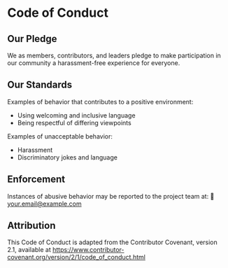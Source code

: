 # Code of Conduct

## Our Pledge

We as members, contributors, and leaders pledge to make participation in our community a harassment-free experience for everyone.

## Our Standards

Examples of behavior that contributes to a positive environment:
- Using welcoming and inclusive language
- Being respectful of differing viewpoints

Examples of unacceptable behavior:
- Harassment
- Discriminatory jokes and language

## Enforcement

Instances of abusive behavior may be reported to the project team at:
📧 your.email@example.com

## Attribution

This Code of Conduct is adapted from the Contributor Covenant, version 2.1, available at https://www.contributor-covenant.org/version/2/1/code_of_conduct.html
